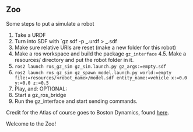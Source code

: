 ## Zoo
Some steps to put a simulate a robot

1. Take a URDF
2. Turn into SDF with `gz sdf -p _.urdf > _.sdf
3. Make sure relative URIs are reset (make a new folder for this robot)
4. Make a ros workspace and build the package `gz_interface`
4.5. Make a resources/ directory and put the robot folder in it.
5. `ros2 launch ros_gz_sim gz_sim.launch.py gz_args:=empty.sdf`
6. `ros2 launch ros_gz_sim gz_spawn_model.launch.py world:=empty file:=resources/<robot_name>/model.sdf entity_name:=vehicle x:=0.0 y:=0.0 z:=0.5`
7. Play, and:
OPTIONAL:
8. Start a gz_ros_bridge
9. Run the gz_interface and start sending commands.

Credit for the Atlas of course goes to Boston Dynamics, found [here](https://github.com/openai/roboschool/tree/1.0.49/roboschool/models_robot).

Welcome to the Zoo!
